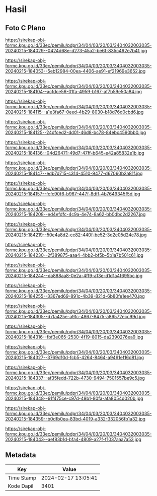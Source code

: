 # Hasil

## Foto C Plano

https://sirekap-obj-formc.kpu.go.id/33ec/pemilu/pdpr/34/04/03/20/03/3404032003035-20240215-184029--0424d68e-d273-45a2-be6f-835c492e7b41.jpg

https://sirekap-obj-formc.kpu.go.id/33ec/pemilu/pdpr/34/04/03/20/03/3404032003035-20240215-184053--5eb12984-00ea-4406-ae91-ef21969e3652.jpg

https://sirekap-obj-formc.kpu.go.id/33ec/pemilu/pdpr/34/04/03/20/03/3404032003035-20240215-184104--acfdce56-01fa-4959-b167-af7b59e50a84.jpg

https://sirekap-obj-formc.kpu.go.id/33ec/pemilu/pdpr/34/04/03/20/03/3404032003035-20240215-184115--a1e3fa67-0eed-4b29-8030-b18d76d0cbd6.jpg

https://sirekap-obj-formc.kpu.go.id/33ec/pemilu/pdpr/34/04/03/20/03/3404032003035-20240215-184125--24dfced2-dd01-46d8-bc78-84ebc4590bb0.jpg

https://sirekap-obj-formc.kpu.go.id/33ec/pemilu/pdpr/34/04/03/20/03/3404032003035-20240215-184136--04d26471-49d7-47ff-b645-e42a85832e1b.jpg

https://sirekap-obj-formc.kpu.go.id/33ec/pemilu/pdpr/34/04/03/20/03/3404032003035-20240215-184147--edb7d715-c314-4510-9477-d67060b2a81f.jpg

https://sirekap-obj-formc.kpu.go.id/33ec/pemilu/pdpr/34/04/03/20/03/3404032003035-20240215-184157--fcfc90f6-b967-447f-8dff-4b7649345f5d.jpg

https://sirekap-obj-formc.kpu.go.id/33ec/pemilu/pdpr/34/04/03/20/03/3404032003035-20240215-184208--ed4efdfc-4c9a-4e74-8a62-bb0dbc2d2267.jpg

https://sirekap-obj-formc.kpu.go.id/33ec/pemilu/pdpr/34/04/03/20/03/3404032003035-20240215-184219--50e4a8d2-cc82-440f-be52-3d2e05d24c78.jpg

https://sirekap-obj-formc.kpu.go.id/33ec/pemilu/pdpr/34/04/03/20/03/3404032003035-20240215-184230--2f389875-aaa4-4bb2-bf5b-5b1a7b501c61.jpg

https://sirekap-obj-formc.kpu.go.id/33ec/pemilu/pdpr/34/04/03/20/03/3404032003035-20240215-184244--da888aa8-0e2a-4ff9-a13e-d1d1a4f695bc.jpg

https://sirekap-obj-formc.kpu.go.id/33ec/pemilu/pdpr/34/04/03/20/03/3404032003035-20240215-184255--3367ed69-891c-4b39-821d-6b80fe1ee470.jpg

https://sirekap-obj-formc.kpu.go.id/33ec/pemilu/pdpr/34/04/03/20/03/3404032003035-20240215-184305--d7fa425e-a9fc-4867-8475-a86572ecc99d.jpg

https://sirekap-obj-formc.kpu.go.id/33ec/pemilu/pdpr/34/04/03/20/03/3404032003035-20240215-184316--fbf3e065-2530-4f19-8015-da2390276ea9.jpg

https://sirekap-obj-formc.kpu.go.id/33ec/pemilu/pdpr/34/04/03/20/03/3404032003035-20240215-184327--3769d10d-fcb5-4264-8464-a9491ef16d81.jpg

https://sirekap-obj-formc.kpu.go.id/33ec/pemilu/pdpr/34/04/03/20/03/3404032003035-20240215-184337--af35fedd-722b-4730-9494-7501557be9c5.jpg

https://sirekap-obj-formc.kpu.go.id/33ec/pemilu/pdpr/34/04/03/20/03/3404032003035-20240215-184348--91f475ce-c97d-49b1-80fa-afa8054d020b.jpg

https://sirekap-obj-formc.kpu.go.id/33ec/pemilu/pdpr/34/04/03/20/03/3404032003035-20240215-184359--b0dfb0ea-83bd-4019-a332-332056fb1a32.jpg

https://sirekap-obj-formc.kpu.go.id/33ec/pemilu/pdpr/34/04/03/20/03/3404032003035-20240215-184043--aef83b1d-bfa4-4809-a27f-f1037aaa7a53.jpg


## Metadata

| Key        | Value               |
| ---------- | ------------------- |
| Time Stamp | 2024-02-17 13:05:41 |
| Kode Dapil | 3401                |



